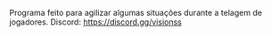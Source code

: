Programa feito para agilizar algumas situações durante a telagem de jogadores.
Discord: https://discord.gg/visionss
